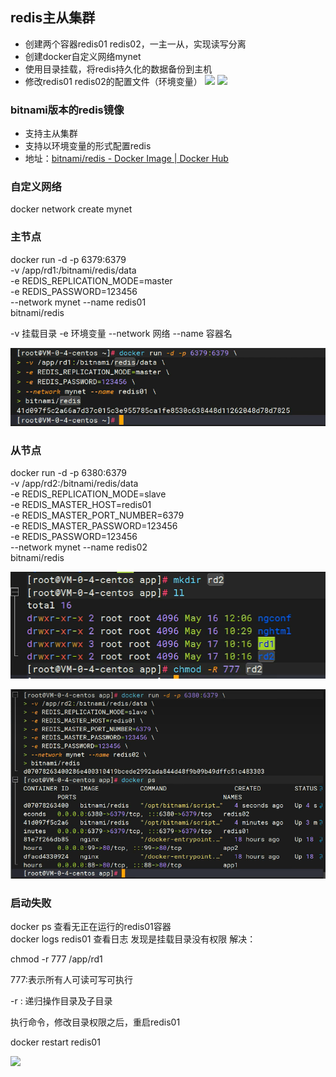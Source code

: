 ## redis主从集群
- 创建两个容器redis01 redis02，一主一从，实现读写分离
- 创建docker自定义网络mynet
- 使用目录挂载，将redis持久化的数据备份到主机
- 修改redis01 redis02的配置文件（环境变量）
![](./images/docker-16-01.png)
![](./images/docker-16-02.png)

### bitnami版本的redis镜像
- 支持主从集群
- 支持以环境变量的形式配置redis 
- 地址：[bitnami/redis - Docker Image | Docker Hub](https://hub.docker.com/r/bitnami/redis)
### 自定义网络
docker network create mynet 
### 主节点
docker run -d -p 6379:6379 \
-v /app/rd1:/bitnami/redis/data \
-e REDIS_REPLICATION_MODE=master \
-e REDIS_PASSWORD=123456 \
--network mynet --name redis01 \
bitnami/redis

-v 挂载目录
-e 环境变量
--network 网络
--name 容器名

![image-20250721213710407](.\images\image-20250721213710407.png)

### 从节点
docker run -d -p 6380:6379 \
-v /app/rd2:/bitnami/redis/data \
-e REDIS_REPLICATION_MODE=slave \
-e REDIS_MASTER_HOST=redis01 \
-e REDIS_MASTER_PORT_NUMBER=6379 \
-e REDIS_MASTER_PASSWORD=123456 \
-e REDIS_PASSWORD=123456 \
--network mynet --name redis02 \
bitnami/redis



![image-20250721214558371](.\images\image-20250721214558371.png)

![image-20250721214913821](.\images\image-20250721214913821.png)

### 启动失败
docker ps 查看无正在运行的redis01容器  
docker logs redis01 查看日志
发现是挂载目录没有权限
解决：

chmod -r 777 /app/rd1

777:表示所有人可读可写可执行

-r : 递归操作目录及子目录

执行命令，修改目录权限之后，重启redis01

docker restart redis01

![](./images/docker-16-03.png)



